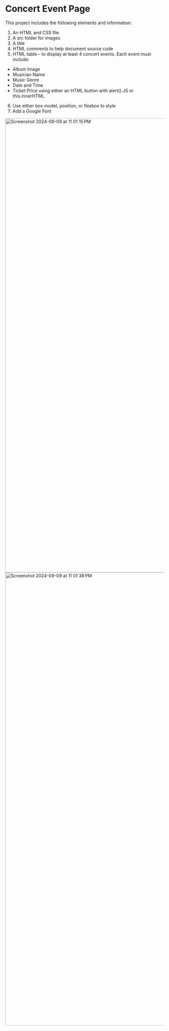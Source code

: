 # Concert Event Page

This project includes the following elements and information:
1. An HTML and CSS file
2. A src folder for images
3. A title
4. HTML comments to help document source code
5. HTML table – to display at least 4 concert events. Each event must include:
- Album Image
- Musician Name
- Music Genre
- Date and Time
- Ticket Price using either an HTML button with alert() JS or this.innerHTML
6. Use either box model, position, or flexbox to style
7. Add a Google Font

<img width="1440" alt="Screenshot 2024-09-09 at 11 01 15 PM" src="https://github.com/user-attachments/assets/65050b00-18a8-4c38-9876-75292b117e74">
<img width="1437" alt="Screenshot 2024-09-09 at 11 01 39 PM" src="https://github.com/user-attachments/assets/705f9f85-02b3-4b26-95f6-d929510acb72">

